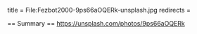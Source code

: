 title = File:Fezbot2000-9ps66aOQERk-unsplash.jpg
redirects =
>>>>

== Summary ==
https://unsplash.com/photos/9ps66aOQERk